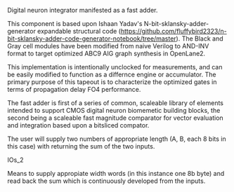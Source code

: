 <!---

This file is used to generate your project datasheet. Please fill in the information below and delete any unused
sections.

You can also include images in this folder and reference them in the markdown. Each image must be less than
512 kb in size, and the combined size of all images must be less than 1 MB.
-->
Digital neuron integrator manifested as a fast adder.

This component is based upon Ishaan Yadav's N-bit-sklansky-adder-generator expandable structural code (https://github.com/fluffybird2323/n-bit-sklansky-adder-code-generator-notebook/tree/master). The Black and Gray cell modules have been modified from naive Verilog to AND-INV format to target optimized ABC9 AIG graph synthesis in OpenLane2.

This implementation is intentionally unclocked for measurements, and can be easily modified to function as a differnce engine or accumulator. The primary purpose of this tapeout is to characterize the optimized gates in terms of propagation delay FO4 performance.

The fast adder is first of a series of common, scaleable library of elements intended to support CMOS digital neuron biomemetic building blocks, the second being a scaleable fast magnitude comparator for vector evaluation and integration based upon a bitsliced compator.

The user will supply two numbers of appropriate length (A, B, each 8 bits in this case) with returning the sum of the two inputs.

IOs_2

Means to supply appropiate width words (in this instance one 8b byte) and read back the sum which is continuously developed from the inputs.
